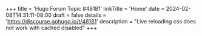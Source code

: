 +++
title = 'Hugo Forum Topic #48181'
linkTitle = 'Home'
date = 2024-02-08T14:31:11-08:00
draft = false
details = 'https://discourse.gohugo.io/t/48181'
description = "Live reloading css does not work with cached disabled"
+++

